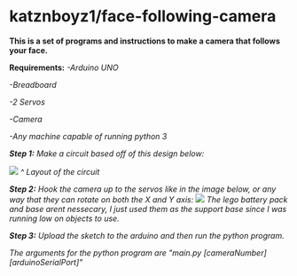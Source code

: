 # katznboyz1/face-following-camera

**This is a set of programs and instructions to make a camera that follows your face.**

**Requirements:**
*-Arduino UNO*

*-Breadboard*

*-2 Servos*

*-Camera*

*-Any machine capable of running python 3*

***Step 1:***
*Make a circuit based off of this design below:*

![](https://i.redd.it/6sbsfttrbnn31.png?raw=true)
*^ Layout of the circuit*

***Step 2:***
*Hook the camera up to the servos like in the image below, or any way that they can rotate on both the X and Y axis:*
![](https://i.imgur.com/5nk3ivh.jpg?raw=true)
*The lego battery pack and base arent nessecary, I just used them as the support base since I was running low on objects to use.*

***Step 3:***
*Upload the sketch to the arduino and then run the python program.*

*The arguments for the python program are "main.py [cameraNumber] [arduinoSerialPort]"*